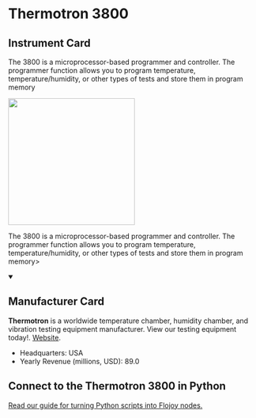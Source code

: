 
# Thermotron 3800

## Instrument Card

<div className="flex">

<div>

The 3800 is a microprocessor-based programmer and controller. The programmer function allows you to program temperature, temperature/humidity, or other types of tests and store them in program memory

</div>

<img width="256" src="docs/Instruments/Temperature Controllers/Thermotron-3800/Thermotron-3800.jpg"/>

</div>

The 3800 is a microprocessor-based programmer and controller. The programmer function allows you to program temperature, temperature/humidity, or other types of tests and store them in program memory>

<details open>
<summary><h2>Manufacturer Card</h2></summary>

**Thermotron** is a worldwide temperature chamber, humidity chamber, and vibration testing equipment manufacturer. View our testing equipment today!. <a href="https://thermotron.com/">Website</a>.

<ul>
  <li>Headquarters: USA</li>
  <li>Yearly Revenue (millions, USD): 89.0</li>
</ul>
</details>

## Connect to the Thermotron 3800 in Python

[Read our guide for turning Python scripts into Flojoy nodes.](https://docs.flojoy.ai/custom-nodes/creating-custom-node/)


